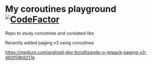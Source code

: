 # My coroutines playground [![CodeFactor](https://www.codefactor.io/repository/github/1jgabriel/study-coroutines/badge)](https://www.codefactor.io/repository/github/1jgabriel/study-coroutines)
Repo to study coroutines and corelated libs


Recently added paging v3 using coroutines

https://medium.com/android-dev-br/utilizando-o-jetpack-paging-v3-460f59b9217e
